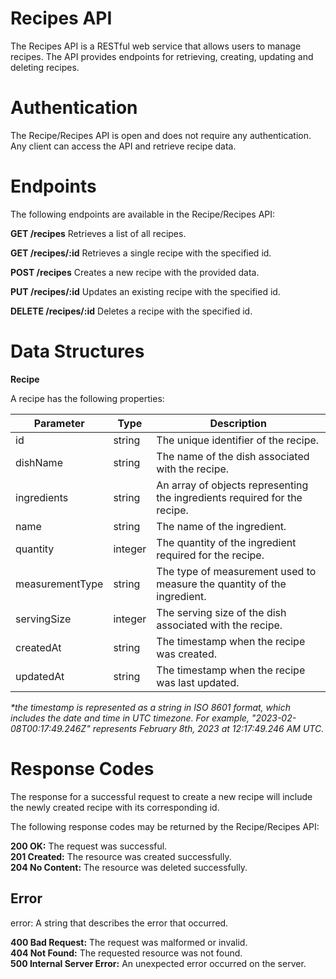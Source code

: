 # **Recipes API**

The Recipes API is a RESTful web service that allows users to manage recipes. The API provides endpoints for retrieving, creating, updating and deleting recipes.


# Authentication
The Recipe/Recipes API is open and does not require any authentication. Any client can access the API and retrieve recipe data.


# Endpoints
The following endpoints are available in the Recipe/Recipes API:

**GET /recipes**
Retrieves a list of all recipes.

**GET /recipes/:id**
Retrieves a single recipe with the specified id.

**POST /recipes**
Creates a new recipe with the provided data.

**PUT /recipes/:id**
Updates an existing recipe with the specified id.

**DELETE /recipes/:id**
Deletes a recipe with the specified id.


# Data Structures
**Recipe**

A recipe has the following properties:

| Parameter	| Type | Description |
| --- | --- | --- |
| id	| string	| The unique identifier of the recipe. |
| dishName	| string	| The name of the dish associated with the recipe. |
| ingredients	| string	| An array of objects representing the ingredients required for the recipe.  |
| name	| string	| The name of the ingredient. |
| quantity	| integer	| The quantity of the ingredient required for the recipe. |
| measurementType	| string	| The type of measurement used to measure the quantity of the ingredient. |
| servingSize	| integer	| The serving size of the dish associated with the recipe. |
| createdAt	| string	| The timestamp when the recipe was created. |
| updatedAt	| string	| The timestamp when the recipe was last updated. |

_*the timestamp is represented as a string in ISO 8601 format, which includes the date and time in UTC timezone. For example, "2023-02-08T00:17:49.246Z" represents February 8th, 2023 at 12:17:49.246 AM UTC._

# Response Codes
The response for a successful request to create a new recipe will include the newly created recipe with its corresponding id.

The following response codes may be returned by the Recipe/Recipes API:

**200 OK:** The request was successful.\
**201 Created:** The resource was created successfully.\
**204 No Content:** The resource was deleted successfully.

## Error
error: A string that describes the error that occurred.

**400 Bad Request:** The request was malformed or invalid.\
**404 Not Found:** The requested resource was not found.\
**500 Internal Server Error:** An unexpected error occurred on the server.

